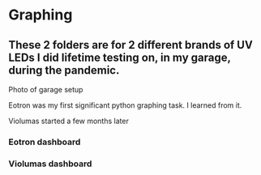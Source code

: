 # Graphing
## These 2 folders are for 2 different brands of UV LEDs I did lifetime testing on, in my garage, during the pandemic.

Photo of garage setup

Eotron was my first significant python graphing task. I learned from it.

Violumas started a few months later

### Eotron dashboard

### Violumas dashboard